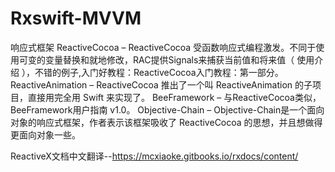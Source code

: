 # Rxswift-MVVM
响应式框架
ReactiveCocoa – ReactiveCocoa 受函数响应式编程激发。不同于使用可变的变量替换和就地修改，RAC提供Signals来捕获当前值和将来值（ 使用介绍 ），不错的例子,入门好教程：ReactiveCocoa入门教程：第一部分。
ReactiveAnimation – ReactiveCocoa 推出了一个叫 ReactiveAnimation 的子项目，直接用完全用 Swift 来实现了。
BeeFramework – 与ReactiveCocoa类似，BeeFramework用户指南 v1.0。
Objective-Chain – Objective-Chain是一个面向对象的响应式框架，作者表示该框架吸收了 ReactiveCocoa 的思想，并且想做得更面向对象一些。

ReactiveX文档中文翻译--https://mcxiaoke.gitbooks.io/rxdocs/content/
